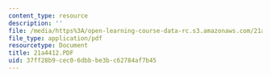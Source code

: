 ```yaml
---
content_type: resource
description: ''
file: /media/https%3A/open-learning-course-data-rc.s3.amazonaws.com/21a-441-the-conquest-of-america-spring-2004/37ff28b9cec06dbbbe3bc62784af7b45_21a4412.PDF
file_type: application/pdf
resourcetype: Document
title: 21a4412.PDF
uid: 37ff28b9-cec0-6dbb-be3b-c62784af7b45
---
```

